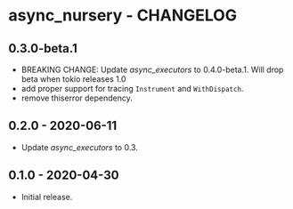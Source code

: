 # async_nursery - CHANGELOG

## 0.3.0-beta.1

  - BREAKING CHANGE: Update _async_executors_ to 0.4.0-beta.1. Will drop beta when tokio releases 1.0
  - add proper support for tracing `Instrument` and `WithDispatch`.
  - remove thiserror dependency.

## 0.2.0 - 2020-06-11

  - Update _async_executors_ to 0.3.

## 0.1.0 - 2020-04-30

  - Initial release.




